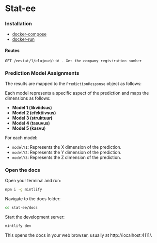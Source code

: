 # Stat-ee

### Installation
- [docker-compose](install-manifests/docker-compose/README.md)
- [docker-run](install-manifests/docker-run/README.md)

#### Routes
```http
GET /eestat/1/elujoud/:id - Get the company registration number
```

### Prediction Model Assignments

The results are mapped to the `PredictionResponse` object as follows:

Each model represents a specific aspect of the prediction and maps the dimensions as follows:

- **Model 1 (likviidsus)**
- **Model 2 (efektiivsus)**
- **Model 3 (struktuur)**
- **Model 4 (tasuvus)**
- **Model 5 (kasvu)**

For each model:
  - `modelY1`: Represents the X dimension of the prediction.
  - `modelY2`: Represents the Y dimension of the prediction.
  - `modelY3`: Represents the Z dimension of the prediction.

### Open the docs

Open your terminal and run:

```bash
npm i -g mintlify
```

Navigate to the docs folder:

```bash
cd stat-ee/docs
```
Start the development server:

```bash
mintlify dev
```

This opens the docs in your web browser, usually at http://localhost:4111/.
